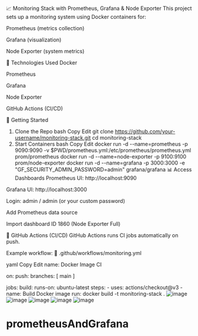 
📈 Monitoring Stack with Prometheus, Grafana & Node Exporter
This project sets up a monitoring system using Docker containers for:

Prometheus (metrics collection)

Grafana (visualization)

Node Exporter (system metrics)

🧰 Technologies Used
Docker

Prometheus

Grafana

Node Exporter

GitHub Actions (CI/CD)

🚀 Getting Started
1. Clone the Repo
bash
Copy
Edit
git clone https://github.com/your-username/monitoring-stack.git
cd monitoring-stack
2. Start Containers
bash
Copy
Edit
docker run -d --name=prometheus -p 9090:9090 -v $PWD/prometheus.yml:/etc/prometheus/prometheus.yml prom/prometheus
docker run -d --name=node-exporter -p 9100:9100 prom/node-exporter
docker run -d --name=grafana -p 3000:3000 -e "GF_SECURITY_ADMIN_PASSWORD=admin" grafana/grafana
📊 Access Dashboards
Prometheus UI: http://localhost:9090

Grafana UI: http://localhost:3000

Login: admin / admin (or your custom password)

Add Prometheus data source

Import dashboard ID 1860 (Node Exporter Full)

🔄 GitHub Actions (CI/CD)
GitHub Actions runs CI jobs automatically on push.

Example workflow:
📁 .github/workflows/monitoring.yml

yaml
Copy
Edit
name: Docker Image CI

on:
  push:
    branches: [ main ]

jobs:
  build:
    runs-on: ubuntu-latest
    steps:
      - uses: actions/checkout@v3
      - name: Build Docker image
        run: docker build -t monitoring-stack .
![image](https://github.com/user-attachments/assets/0f65142c-235d-4ad8-a5d5-6ba837177bd3)
![image](https://github.com/user-attachments/assets/9f9fb2bd-ceca-40bc-8e6c-66585c0d4e8a)
![image](https://github.com/user-attachments/assets/bee4b8e3-3b9d-4843-ad10-b9a3ebf4b685)
![image](https://github.com/user-attachments/assets/63737683-70aa-4650-b836-9b7a528e069f)
![image](https://github.com/user-attachments/assets/22de99d3-d9d8-4810-8bd4-ff274277276a)




# prometheusAndGrafana
